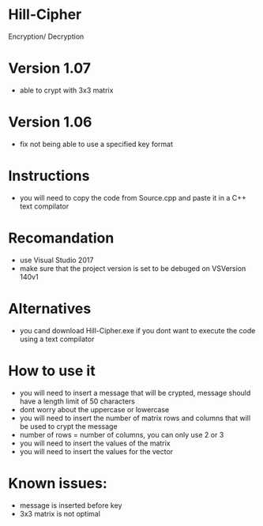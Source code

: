 # Hill-Cipher
Encryption/ Decryption

# Version 1.07
- able to crypt with 3x3 matrix

# Version 1.06
- fix not being able to use a specified key format

# Instructions
- you will need to copy the code from Source.cpp and paste it in a C++ text compilator

# Recomandation
- use Visual Studio 2017
- make sure that the project version is set to be debuged on VSVersion 140v1

# Alternatives
- you cand download Hill-Cipher.exe if you dont want to execute the code using a text compilator

# How to use it
- you will need to insert a message that will be crypted, message should have a length limit of 50 characters
- dont worry about the uppercase or lowercase
- you will need to insert the number of matrix rows and columns that will be used to crypt the message
- number of rows = number of columns, you can only use 2 or 3
- you will need to insert the values of the matrix
- you will need to insert the values for the vector

# Known issues:
- message is inserted before key
- 3x3 matrix is not optimal
